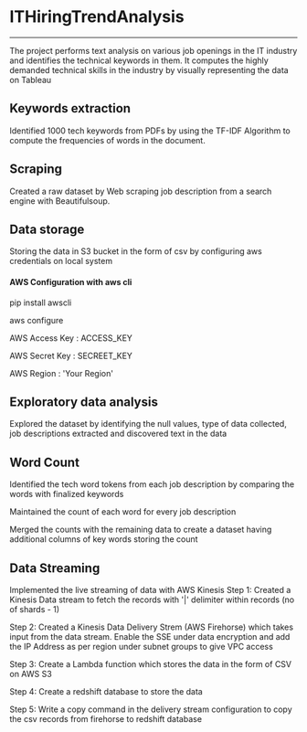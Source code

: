 # ITHiringTrendAnalysis
---------------------------------------------------

The project performs text analysis on various job openings in the IT industry and identifies the technical keywords in them. It computes the highly demanded technical skills in the industry by visually representing the data on Tableau

## Keywords extraction
Identified 1000 tech keywords from PDFs by using the TF-IDF Algorithm to compute the frequencies of words in the document.

## Scraping
Created a raw dataset by Web scraping job description from a search engine with Beautifulsoup.

## Data storage
Storing the data in S3 bucket in the form of csv by configuring aws credentials on local system

#### AWS Configuration with aws cli
pip install awscli

aws configure

AWS Access Key : ACCESS_KEY

AWS Secret Key : SECREET_KEY

AWS Region : 'Your Region'

## Exploratory data analysis
Explored the dataset by identifying the null values, type of data collected, job descriptions extracted and discovered text in the data

## Word Count
Identified the tech word tokens from each job description by comparing the words with finalized keywords

Maintained the count of each word for every job description

Merged the counts with the remaining data to create a dataset having additional columns of key words storing the count

## Data Streaming
Implemented the live streaming of data with AWS Kinesis
Step 1: Created a Kinesis Data stream to fetch the records with '|' delimiter within records (no of shards - 1)

Step 2: Created a Kinesis Data Delivery Strem (AWS Firehorse) which takes input from the data stream. Enable the SSE under data encryption and add the IP Address as per region under subnet groups to give VPC access

Step 3: Create a Lambda function which stores the data in the form of CSV on AWS S3

Step 4: Create a redshift database to store the data

Step 5: Write a copy command in the delivery stream configuration to copy the csv records from firehorse to redshift database


